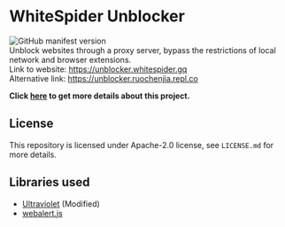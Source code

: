 # WhiteSpider Unblocker
![GitHub manifest version](https://img.shields.io/github/manifest-json/v/ruochenjia/whitespider-unblocker-static) <br/>
Unblock websites through a proxy server, bypass the restrictions of local network and browser extensions. <br />
Link to website: https://unblocker.whitespider.gq <br />
Alternative link: https://unblocker.ruochenjia.repl.co <br />

<b>Click <a href="https://github.com/ruochenjia/whitespider-unblocker" target="_blank">here</a> to get more details about this project.</b>

## License
This repository is licensed under Apache-2.0 license, see `LICENSE.md` for more details.

## Libraries used
 - <a href="https://github.com/titaniumnetwork-development/Ultraviolet" target="_blank">Ultraviolet</a> (Modified)
 - <a href="https://github.com/ruochenjia/webalert" target="_blank">webalert.js</a>
